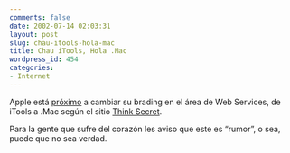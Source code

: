 ```yaml
---
comments: false
date: 2002-07-14 02:03:31
layout: post
slug: chau-itools-hola-mac
title: Chau iTools, Hola .Mac
wordpress_id: 454
categories:
- Internet
---
```


Apple está [próximo](http://www.whatdoiknow.org/archives/000413.shtml#000413) a cambiar su brading en el área de Web Services, de iTools a .Mac según el sitio [Think Secret](http://www.thinksecret.com/news/itoolsdotmac.html).





Para la gente que sufre del corazón les aviso que este es “rumor”, o sea, puede que no sea verdad.




 
